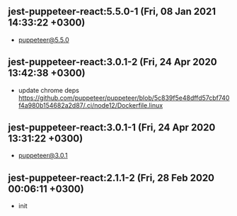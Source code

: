 ## jest-puppeteer-react:5.5.0-1 (Fri, 08 Jan 2021 14:33:22 +0300)

  * puppeteer@5.5.0
  
## jest-puppeteer-react:3.0.1-2 (Fri, 24 Apr 2020 13:42:38 +0300)

  * update chrome deps https://github.com/puppeteer/puppeteer/blob/5c839f5e48dffd57cbf740f4a980b154682a2d87/.ci/node12/Dockerfile.linux 

## jest-puppeteer-react:3.0.1-1 (Fri, 24 Apr 2020 13:31:22 +0300)

  * puppeteer@3.0.1

## jest-puppeteer-react:2.1.1-2 (Fri, 28 Feb 2020 00:06:11 +0300)

  * init

